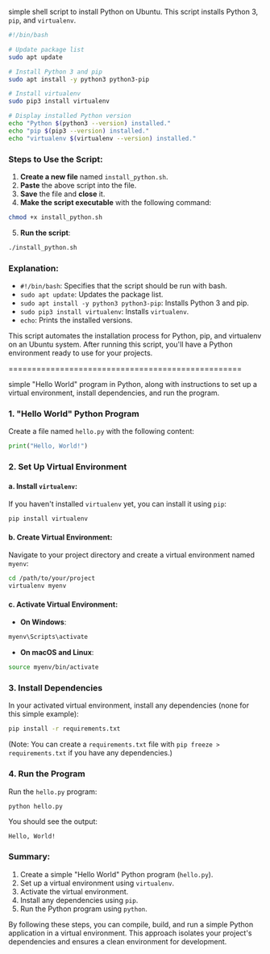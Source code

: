 

simple shell script to install Python on Ubuntu. This script installs Python 3, `pip`, and `virtualenv`.

```bash
#!/bin/bash

# Update package list
sudo apt update

# Install Python 3 and pip
sudo apt install -y python3 python3-pip

# Install virtualenv
sudo pip3 install virtualenv

# Display installed Python version
echo "Python $(python3 --version) installed."
echo "pip $(pip3 --version) installed."
echo "virtualenv $(virtualenv --version) installed."
```

### Steps to Use the Script:

1. **Create a new file** named `install_python.sh`.
2. **Paste** the above script into the file.
3. **Save** the file and **close** it.
4. **Make the script executable** with the following command:

```bash
chmod +x install_python.sh
```

5. **Run the script**:

```bash
./install_python.sh
```

### Explanation:

- `#!/bin/bash`: Specifies that the script should be run with bash.
- `sudo apt update`: Updates the package list.
- `sudo apt install -y python3 python3-pip`: Installs Python 3 and pip.
- `sudo pip3 install virtualenv`: Installs `virtualenv`.
- `echo`: Prints the installed versions.

This script automates the installation process for Python, pip, and virtualenv on an Ubuntu system. After running this script, you'll have a Python environment ready to use for your projects.




==================================================





simple "Hello World" program in Python, along with instructions to set up a virtual environment, install dependencies, and run the program.

### 1. "Hello World" Python Program

Create a file named `hello.py` with the following content:

```python
print("Hello, World!")
```

### 2. Set Up Virtual Environment

#### a. Install `virtualenv`:

If you haven't installed `virtualenv` yet, you can install it using `pip`:

```bash
pip install virtualenv
```

#### b. Create Virtual Environment:

Navigate to your project directory and create a virtual environment named `myenv`:

```bash
cd /path/to/your/project
virtualenv myenv
```

#### c. Activate Virtual Environment:

- **On Windows**:

```bash
myenv\Scripts\activate
```

- **On macOS and Linux**:

```bash
source myenv/bin/activate
```

### 3. Install Dependencies

In your activated virtual environment, install any dependencies (none for this simple example):

```bash
pip install -r requirements.txt
```

(Note: You can create a `requirements.txt` file with `pip freeze > requirements.txt` if you have any dependencies.)

### 4. Run the Program

Run the `hello.py` program:

```bash
python hello.py
```

You should see the output:

```
Hello, World!
```

### Summary:

1. Create a simple "Hello World" Python program (`hello.py`).
2. Set up a virtual environment using `virtualenv`.
3. Activate the virtual environment.
4. Install any dependencies using `pip`.
5. Run the Python program using `python`.

By following these steps, you can compile, build, and run a simple Python application in a virtual environment. This approach isolates your project's dependencies and ensures a clean environment for development.